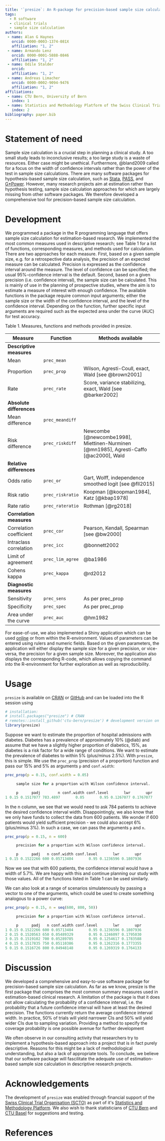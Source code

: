 ```yaml
---
title: '`presize`: An R-package for precision-based sample size calculation in clinical research'
tags:
  - R software
  - clinical trials
  - sample size calculation
authors:
 - name: Alan G Haynes
   orcid: 0000-0003-1374-081X
   affiliation: "1, 2"
 - name: Armando Lenz
   orcid: 0000-0001-5888-0846
   affiliation: "1, 2"
 - name: Odile Stalder
   orcid:
   affiliation: "1, 2"
 - name: Andreas Limacher
   orcid: 0000-0002-9094-9476
   affiliation: "1, 2"
affiliations:
 - name: CTU Bern, University of Bern
   index: 1
 - name: Statistics and Methodology Platform of the Swiss Clinical Trial Organisation (SCTO)
   index: 2
bibliography: paper.bib
---
```




# Statement of need

Sample size calculation is a crucial step in planning a clinical study. A too
small study leads to inconclusive results; a too large study is a waste of
resources. Either case might be unethical. 
Furthermore, @bland2009 called for a focus on the width of confidence intervals 
rather than the power of the test in sample size calculations. 
There are many software packages
for hypothesis-based sample size calculation, such as [Stata](https://www.stata.com/),
[PASS](https://www.ncss.com/software/pass/), and [G*Power](https://www.gpower.hhu.de).
However, many research projects aim at estimation rather than hypothesis testing,
sample size calculation approaches for which are largely missing from other software
packages. 
We therefore developed a comprehensive tool for precision-based sample size calculation.

# Development

We programmed a package in the R programming language that offers sample size
calculation for estimation-based research. We implemented the most common
measures used in descriptive research; see Table 1 for a list of functions,
corresponding measures, and methods used for calculation. 
There are two approaches for each measure. First, based on a given sample size,
e.g. for a retrospective data analysis, the precision of an expected measure can
be calculated. Precision is expressed as the confidence interval around the
measure. The level of confidence can be specified; the usual 95%-confidence
interval is the default. Second, based on a given precision (i.e. confidence
interval), the sample size can be calculated. This is mainly of use in the
planning of prospective studies, where the aim is to estimate a measure of
interest with enough confidence. The available functions in the package require
common input arguments; either the sample size or the width of the confidence
interval, and the level of the confidence interval. Depending on the function,
further specific input arguments are required such as the expected area under
the curve (AUC) for test accuracy.


Table 1. Measures, functions and methods provided in presize.

Measure | Function | Methods available 
-------- | ---------- | --------
**Descriptive measures** | |
Mean | `prec_mean` |
Proportion | `prec_prop` | Wilson, Agresti-Coull, exact, Wald [see @brown2001]
Rate | `prec_rate` | Score, variance stabilizing, exact, Wald [see @barker2002]
**Absolute differences** | |
Mean difference | `prec_meandiff` |
Risk difference | `prec_riskdiff` | Newcombe [@newcombe1998], Miettinen-Nurminen [@mn1985], Agresti-Caffo [@ac2000], Wald
**Relative differences** | |
Odds ratio | `prec_or` | Gart, Wolff, independence smoothed logit [see @fll2015]
Risk ratio | `prec_riskratio` | Koopman [@koopman1984], Katz [@kbap1978]
Rate ratio | `prec_rateratio` | Rothman [@rg2018]
**Correlation measures** | |
Correlation coefficient | `prec_cor` | Pearson, Kendall, Spearman [see @bw2000]
Intraclass correlation | `prec_icc` | @bonnett2002
Limit of agreement | `prec_lim_agree` | @ba1986
Cohens kappa | `prec_kappa` | @rd2012
**Diagnostic measures** | |
Sensitivity | `prec_sens` | As per prec_prop
Specificity | `prec_spec` | As per prec_prop
Area under the curve | `prec_auc` | @hm1982



For ease-of-use, we also implemented a Shiny application which can be used
[online](https://ctu-bern.shinyapps.io/presize) or from within the R-environment.
Values of parameters can be entered using rulers and numeric fields. Based on
the given parameters, the application will either display the sample size for a
given precision, or vice-versa, the precision for a given sample size. Moreover,
the application also displays the corresponding R-code, which allows copying the
command into the R-environment for further exploration as well as reproducibility.




# Usage

`presize` is available on [CRAN](https://CRAN.R-project.org/package=presize) or [GitHub](https://github.com/CTU-Bern/presize) and can be loaded into the R session using

```r
# installation:
# install.packages("presize") # CRAN
# remotes::install_github('ctu-bern/presize') # development version on GitHub
library(presize)
```
Suppose we want to estimate the proportion of hospital admissions with diabetes. 
Diabetes has a prevalence of approximately 10% (@diab) and assume that we have a 
slightly higher proportion of diabetics, 
15%, as diabetes is a risk factor for a wide range of conditions. We want to 
estimate the prevalence of diabetes to within 5% (plus/minus 2.5%). With `presize`,
this is simple. We use the `prec_prop` (precision of a proportion) function and pass 
our 15% and 5% as arguments `p` and `conf.width`:

```r
prec_prop(p = 0.15, conf.width = 0.05)

     sample size for a proportion with Wilson confidence interval. 

     p      padj        n conf.width conf.level       lwr       upr
1 0.15 0.1517077 783.4897       0.05       0.95 0.1267077 0.1767077
```

In the n column, we see that we would need to ask 784 patients to achieve the 
desired confidence interval width. 
Disappointingly, we also know that we only have funds to collect the data from 
600 patients. 
We wonder if 600 patients would yield sufficient precision - we could 
also accept 6% (plus/minus 3%).
In such a case, we can pass the arguments `p` and `n`.

```r
prec_prop(p = 0.15, n = 600)

     precision for a proportion with Wilson confidence interval. 

     p      padj   n conf.width conf.level       lwr       upr
1 0.15 0.1522266 600 0.05713404       0.95 0.1236596 0.1807936
```

Now we see that with 600 patients, the confidence interval would have a width of 
5.7%. We are happy with this and continue planning our study with those values. 
All of the functions listed in Table 1 can be used similarly.

We can also look at a range of scenarios simulatenously by passing a vector to 
one of the arguments, which could be used to create something analogous to a 
power curve: 

```r
prec_prop(p = 0.15, n = seq(600, 800, 50))

     precision for a proportion with Wilson confidence interval. 

     p      padj   n conf.width conf.level       lwr       upr
1 0.15 0.1522266 600 0.05713404       0.95 0.1236596 0.1807936
2 0.15 0.1520563 650 0.05489329       0.95 0.1246097 0.1795030
3 0.15 0.1519102 700 0.05289705       0.95 0.1254617 0.1783588
4 0.15 0.1517835 750 0.05110386       0.95 0.1262316 0.1773355
5 0.15 0.1516726 800 0.04948148       0.95 0.1269319 0.1764133
```



# Discussion

We developed a comprehensive and easy-to-use software package for precision-based 
sample size calculation. As far as we know, presize is the first package that comprises 
the most common summary measures used in estimation-based clinical research.
A limitation of the package is that it does not allow calculating the probability 
of a confidence interval, i.e. the probability that a future confidence interval 
will have at least the desired precision. The functions currently return the average 
confidence interval width. In practice, 50% of trials will yield narrower CIs and 
50% will yield wider CIs due to sampling variation. Providing a method to specify 
the coverage probability is one possible avenue 
for further development

We often observe in our consulting activity that researchers try to implement a 
hypothesis-based approach into a project that is in fact purely descriptive. Reasons 
for this might be a lack of methodological understanding, but also a lack of appropriate 
tools. To conclude, we believe that our software package will fascilitate the 
adequate use of estimation-based sample size calculation in descriptive research projects.

# Acknowledgements
The development of `presize` was enabled through financial support of the [Swiss 
Clinical Trial Organisation (SCTO)](https://www.scto.ch/en) as part of it's [Statistics and Methodology Platform](https://www.scto.ch/en/network/scto-platforms/statistics-and-methodology.html).
We also wish to thank statisticians of [CTU Bern](https://www.ctu.unibe.ch/) and [CTU Basel](https://www.unispital-basel.ch/ueber-uns/das-universitaetsspital/leitung/direktion/klinische-forschung/) 
for suggestions and testing.

# References

